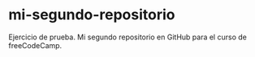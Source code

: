 # mi-segundo-repositorio
Ejercicio de prueba. Mi segundo repositorio en GitHub para el curso de freeCodeCamp.
